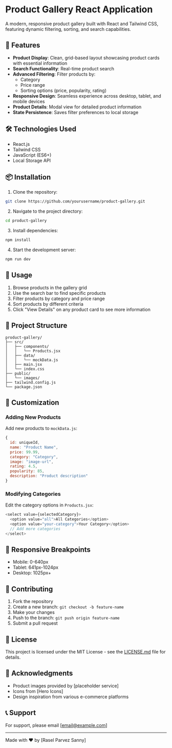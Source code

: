 # Product Gallery React Application

A modern, responsive product gallery built with React and Tailwind CSS, featuring dynamic filtering, sorting, and search capabilities.

## 🚀 Features

- **Product Display**: Clean, grid-based layout showcasing product cards with essential information
- **Search Functionality**: Real-time product search
- **Advanced Filtering**: Filter products by:
  - Category
  - Price range
  - Sorting options (price, popularity, rating)
- **Responsive Design**: Seamless experience across desktop, tablet, and mobile devices
- **Product Details**: Modal view for detailed product information
- **State Persistence**: Saves filter preferences to local storage

## 🛠️ Technologies Used

- React.js
- Tailwind CSS
- JavaScript (ES6+)
- Local Storage API

## 📦 Installation

1. Clone the repository:
```bash
git clone https://github.com/yourusername/product-gallery.git
```

2. Navigate to the project directory:
```bash
cd product-gallery
```

3. Install dependencies:
```bash
npm install
```

4. Start the development server:
```bash
npm run dev
```

## 🔧 Usage

1. Browse products in the gallery grid
2. Use the search bar to find specific products
3. Filter products by category and price range
4. Sort products by different criteria
5. Click "View Details" on any product card to see more information

## 📁 Project Structure

```
product-gallery/
├── src/
│   ├── components/
│   │   └── Products.jsx
│   ├── data/
│   │   └── mockData.js
│   ├── main.jsx
│   └── index.css
├── public/
│   └── images/
├── tailwind.config.js
└── package.json
```

## 🎨 Customization

### Adding New Products

Add new products to `mockData.js`:

```javascript
{
  id: uniqueId,
  name: "Product Name",
  price: 99.99,
  category: "Category",
  image: "image-url",
  rating: 4.5,
  popularity: 85,
  description: "Product description"
}
```

### Modifying Categories

Edit the category options in `Products.jsx`:

```javascript
<select value={selectedCategory}>
  <option value="all">All Categories</option>
  <option value="your-category">Your Category</option>
  // Add more categories
</select>
```

## 📱 Responsive Breakpoints

- Mobile: 0-640px
- Tablet: 641px-1024px
- Desktop: 1025px+

## 🤝 Contributing

1. Fork the repository
2. Create a new branch: `git checkout -b feature-name`
3. Make your changes
4. Push to the branch: `git push origin feature-name`
5. Submit a pull request

## 📄 License

This project is licensed under the MIT License - see the [LICENSE.md](LICENSE.md) file for details.

## 👏 Acknowledgments

- Product images provided by [placeholder service]
- Icons from [Hero Icons]
- Design inspiration from various e-commerce platforms

## 📞 Support

For support, please email [email@example.com]

---
Made with ❤️ by [Rasel Parvez Sanny]